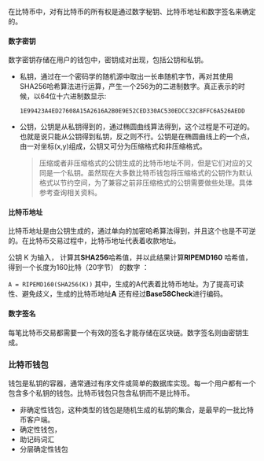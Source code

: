 在比特币中，对有比特币的所有权是通过数字秘钥、比特币地址和数字签名来确定的。

#### 数字密钥

数字密钥存储在用户的钱包中，密钥成对出现，包括公钥和私钥。

* 私钥，通过在一个密码学的随机源中取出一长串随机字节，再对其使用SHA256哈希算法进行运算，产生一个256为的二进制数字。真正表示的时候，以64位十六进制数显示:

  `1E99423A4ED27608A15A2616A2B0E9E52CED330AC530EDCC32C8FFC6A526AEDD`

* 公钥，公钥是从私钥得到的，通过椭圆曲线算法得到，这个过程是不可逆的。也就是说只能从公钥得到私钥，反之则不行。公钥是在椭圆曲线上的一个点，由一对坐标(x,y)组成，公钥又可分为压缩格式和非压缩格式。

  > 压缩或者非压缩格式的公钥生成的比特币地址不同，但是它们对应的又同是一个私钥。虽然现在大多数比特币钱包将压缩格式的公钥作为默认格式以节约空间，为了兼容之前非压缩格式的公钥需要做些处理。具体参考查询相关资料。

#### 比特币地址

比特币地址是由公钥生成的，通过单向的加密哈希算法得到，并且这个也是不可逆的。在比特币交易过程中，比特币地址代表着收款地址。

公钥 K 为输入， 计算其**SHA256**哈希值，并以此结果计算**RIPEMD160** 哈希值，得到一个长度为160比特（20字节） 的数字 ：

`A = RIPEMD160(SHA256(K))` 其中，生成的A代表着比特币地址。为了提高可读性、避免歧义，生成的比特币地址**A** 还有经过**Base58Check**进行编码。

#### 数字签名

每笔比特币交易都需要一个有效的签名才能存储在区块链。数字签名则由密钥生成。

### 比特币钱包

钱包是私钥的容器，通常通过有序文件或简单的数据库实现。每一个用户都有一个包含多个私钥的钱包。比特币钱包只包含私钥而不是比特币。

* 非确定性钱包，这种类型的钱包是随机生成的私钥的集合，是最早的一批比特币客户端。
* 确定性钱包，
* 助记码词汇
* 分层确定性钱包



